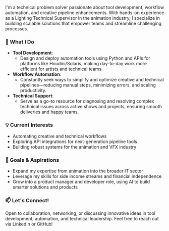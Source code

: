 I'm a technical problem solver passionate about tool development, workflow automation, and creative pipeline enhancements. With hands-on experience as a Lighting Technical Supervisor in the animation industry, I specialize in building scalable solutions that empower teams and streamline challenging processes.

### 🚀 What I Do
- **Tool Development**:
    - Design and deploy automation tools using Python and APIs for platforms like Houdini/Solaris, making day-to-day work more efficient for artists and technical teams.
- **Workflow Automation**:
    - Constantly seek ways to simplify and optimize creative and technical pipelines—reducing manual steps, minimizing errors, and scaling productivity.
- **Technical Support**:
    - Serve as a go-to resource for diagnosing and resolving complex technical issues across active shows and projects, ensuring smooth deliveries and happy teams.

### 💡 Current Interests
- Automating creative and technical workflows
- Exploring API integrations for next-generation pipeline tools
- Building robust systems for the animation and VFX industry

### 🌱 Goals & Aspirations
- Expand my expertise from animation into the broader IT sector
- Leverage my skills for side income streams and financial independence
- Grow into a product manager and developer role, using AI to build smarter solutions and products

### 📫 Let's Connect!
Open to collaboration, networking, or discussing innovative ideas in tool development, automation, and technical leadership.
Feel free to reach out via LinkedIn or GitHub!

<!---
thecodeshastra/thecodeshastra is a ✨ special ✨ repository because its `README.md` (this file) appears on your GitHub profile.
You can click the Preview link to take a look at your changes.
--->
